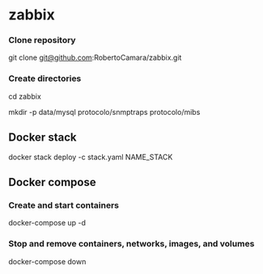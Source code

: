 # zabbix

### Clone repository
git clone git@github.com:RobertoCamara/zabbix.git

### Create directories
cd zabbix

mkdir -p data/mysql protocolo/snmptraps protocolo/mibs

## Docker stack
docker stack deploy -c stack.yaml NAME_STACK

## Docker compose

### Create and start containers
docker-compose up -d

### Stop and remove containers, networks, images, and volumes
docker-compose down
